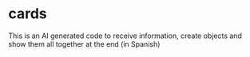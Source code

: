 # cards
This is an AI generated code to receive information, create objects and show them all together at the end (in Spanish)

